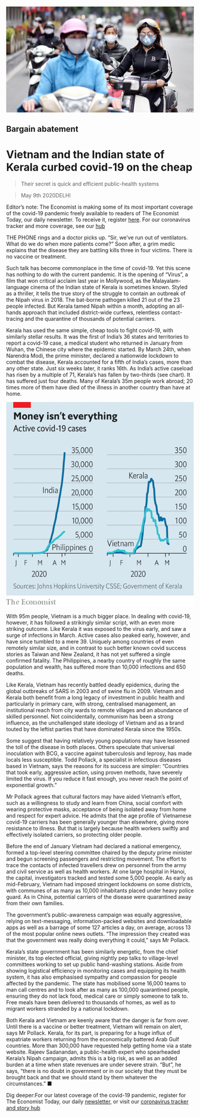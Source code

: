 ![](./images/20200509_ASP010_0.jpg)

## Bargain abatement

# Vietnam and the Indian state of Kerala curbed covid-19 on the cheap

> Their secret is quick and efficient public-health systems

> May 9th 2020DELHI

Editor’s note: The Economist is making some of its most important coverage of the covid-19 pandemic freely available to readers of The Economist Today, our daily newsletter. To receive it, register [here](https://www.economist.com//newslettersignup). For our coronavirus tracker and more coverage, see our [hub](https://www.economist.com//coronavirus)

THE PHONE rings and a doctor picks up. “Sir, we’ve run out of ventilators. What do we do when more patients come?” Soon after, a grim medic explains that the disease they are battling kills three in four victims. There is no vaccine or treatment.

Such talk has become commonplace in the time of covid-19. Yet this scene has nothing to do with the current pandemic. It is the opening of “Virus”, a film that won critical acclaim last year in Mollywood, as the Malayalam-language cinema of the Indian state of Kerala is sometimes known. Styled as a thriller, it tells the true story of the struggle to contain an outbreak of the Nipah virus in 2018. The bat-borne pathogen killed 21 out of the 23 people infected. But Kerala tamed Nipah within a month, adopting an all-hands approach that included district-wide curfews, relentless contact-tracing and the quarantine of thousands of potential carriers.

Kerala has used the same simple, cheap tools to fight covid-19, with similarly stellar results. It was the first of India’s 36 states and territories to report a covid-19 case, a medical student who returned in January from Wuhan, the Chinese city where the epidemic started. By March 24th, when Narendra Modi, the prime minister, declared a nationwide lockdown to combat the disease, Kerala accounted for a fifth of India’s cases, more than any other state. Just six weeks later, it ranks 16th. As India’s active caseload has risen by a multiple of 71, Kerala’s has fallen by two-thirds (see chart). It has suffered just four deaths. Many of Kerala’s 35m people work abroad; 20 times more of them have died of the illness in another country than have at home.

![](./images/20200509_ASC378.png)

With 95m people, Vietnam is a much bigger place. In dealing with covid-19, however, it has followed a strikingly similar script, with an even more striking outcome. Like Kerala it was exposed to the virus early, and saw a surge of infections in March. Active cases also peaked early, however, and have since tumbled to a mere 39. Uniquely among countries of even remotely similar size, and in contrast to such better known covid success stories as Taiwan and New Zealand, it has not yet suffered a single confirmed fatality. The Philippines, a nearby country of roughly the same population and wealth, has suffered more than 10,000 infections and 650 deaths.

Like Kerala, Vietnam has recently battled deadly epidemics, during the global outbreaks of SARS in 2003 and of swine flu in 2009. Vietnam and Kerala both benefit from a long legacy of investment in public health and particularly in primary care, with strong, centralised management, an institutional reach from city wards to remote villages and an abundance of skilled personnel. Not coincidentally, communism has been a strong influence, as the unchallenged state ideology of Vietnam and as a brand touted by the leftist parties that have dominated Kerala since the 1950s.

Some suggest that having relatively young populations may have lessened the toll of the disease in both places. Others speculate that universal inoculation with BCG, a vaccine against tuberculosis and leprosy, has made locals less susceptible. Todd Pollack, a specialist in infectious diseases based in Vietnam, says the reasons for its success are simpler: “Countries that took early, aggressive action, using proven methods, have severely limited the virus. If you reduce it fast enough, you never reach the point of exponential growth.”

Mr Pollack agrees that cultural factors may have aided Vietnam’s effort, such as a willingness to study and learn from China, social comfort with wearing protective masks, acceptance of being isolated away from home and respect for expert advice. He admits that the age profile of Vietnamese covid-19 carriers has been generally younger than elsewhere, giving more resistance to illness. But that is largely because health workers swiftly and effectively isolated carriers, so protecting older people.

Before the end of January Vietnam had declared a national emergency, formed a top-level steering committee chaired by the deputy prime minister and begun screening passengers and restricting movement. The effort to trace the contacts of infected travellers drew on personnel from the army and civil service as well as health workers. At one large hospital in Hanoi, the capital, investigators tracked and tested some 5,000 people. As early as mid-February, Vietnam had imposed stringent lockdowns on some districts, with communes of as many as 10,000 inhabitants placed under heavy police guard. As in China, potential carriers of the disease were quarantined away from their own families.

The government’s public-awareness campaign was equally aggressive, relying on text-messaging, information-packed websites and downloadable apps as well as a barrage of some 127 articles a day, on average, across 13 of the most popular online news outlets. “The impression they created was that the government was really doing everything it could,” says Mr Pollack.

Kerala’s state government has been similarly energetic, from the chief minister, its top elected official, giving nightly pep talks to village-level committees working to set up public hand-washing stations. Aside from showing logistical efficiency in monitoring cases and equipping its health system, it has also emphasised sympathy and compassion for people affected by the pandemic. The state has mobilised some 16,000 teams to man call centres and to look after as many as 100,000 quarantined people, ensuring they do not lack food, medical care or simply someone to talk to. Free meals have been delivered to thousands of homes, as well as to migrant workers stranded by a national lockdown.

Both Kerala and Vietnam are keenly aware that the danger is far from over. Until there is a vaccine or better treatment, Vietnam will remain on alert, says Mr Pollack. Kerala, for its part, is preparing for a huge influx of expatriate workers returning from the economically battered Arab Gulf countries. More than 300,000 have requested help getting home via a state website. Rajeev Sadanandan, a public-health expert who spearheaded Kerala’s Nipah campaign, admits this is a big risk, as well as an added burden at a time when state revenues are under severe strain. “But”, he says, “there is no doubt in government or in our society that they must be brought back and that we should stand by them whatever the circumstances.” ■

Dig deeper:For our latest coverage of the covid-19 pandemic, register for The Economist Today, our daily [newsletter](https://www.economist.com//newslettersignup), or visit our [coronavirus tracker and story hub](https://www.economist.com//coronavirus)